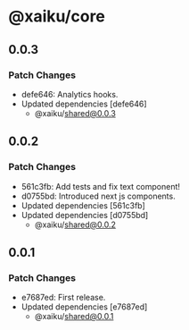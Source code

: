 # @xaiku/core

## 0.0.3

### Patch Changes

- defe646: Analytics hooks.
- Updated dependencies [defe646]
  - @xaiku/shared@0.0.3

## 0.0.2

### Patch Changes

- 561c3fb: Add tests and fix text component!
- d0755bd: Introduced next js components.
- Updated dependencies [561c3fb]
- Updated dependencies [d0755bd]
  - @xaiku/shared@0.0.2

## 0.0.1

### Patch Changes

- e7687ed: First release.
- Updated dependencies [e7687ed]
  - @xaiku/shared@0.0.1
